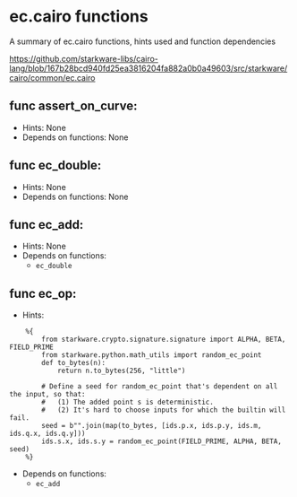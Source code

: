 # ec.cairo functions
A summary of ec.cairo functions, hints used and function dependencies 

https://github.com/starkware-libs/cairo-lang/blob/167b28bcd940fd25ea3816204fa882a0b0a49603/src/starkware/cairo/common/ec.cairo

## func assert_on_curve:
* Hints: None
* Depends on functions: None

## func ec_double:
* Hints: None
* Depends on functions: None

## func ec_add:
* Hints: None
* Depends on functions:
    * `ec_double`

## func ec_op:
* Hints:
```
    %{
        from starkware.crypto.signature.signature import ALPHA, BETA, FIELD_PRIME
        from starkware.python.math_utils import random_ec_point
        def to_bytes(n):
            return n.to_bytes(256, "little")

        # Define a seed for random_ec_point that's dependent on all the input, so that:
        #   (1) The added point s is deterministic.
        #   (2) It's hard to choose inputs for which the builtin will fail.
        seed = b"".join(map(to_bytes, [ids.p.x, ids.p.y, ids.m, ids.q.x, ids.q.y]))
        ids.s.x, ids.s.y = random_ec_point(FIELD_PRIME, ALPHA, BETA, seed)
    %}
```
* Depends on functions:
    * `ec_add`
